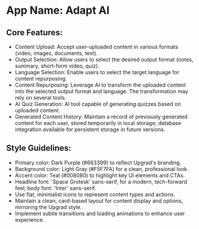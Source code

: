 # **App Name**: Adapt AI

## Core Features:

- Content Upload: Accept user-uploaded content in various formats (video, images, documents, text).
- Output Selection: Allow users to select the desired output format (notes, summary, short-form video, quiz).
- Language Selection: Enable users to select the target language for content repurposing.
- Content Repurposing: Leverage AI to transform the uploaded content into the selected output format and language. The transformation may rely on several tools.
- AI Quiz Generation: AI tool capable of generating quizzes based on uploaded content.
- Generated Content History: Maintain a record of previously generated content for each user, stored temporarily in local storage; database integration available for persistent storage in future versions.

## Style Guidelines:

- Primary color: Dark Purple (#663399) to reflect Upgrad's branding.
- Background color: Light Gray (#F5F7FA) for a clean, professional look.
- Accent color: Teal (#008080) to highlight key UI elements and CTAs.
- Headline font: 'Space Grotesk' sans-serif, for a modern, tech-forward feel; body font: 'Inter' sans-serif.
- Use flat, minimalist icons to represent content types and actions.
- Maintain a clean, card-based layout for content display and options, mirroring the Upgrad style.
- Implement subtle transitions and loading animations to enhance user experience.